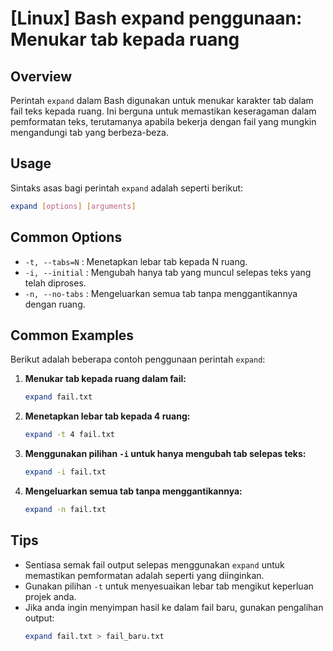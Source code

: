 # [Linux] Bash expand penggunaan: Menukar tab kepada ruang

## Overview
Perintah `expand` dalam Bash digunakan untuk menukar karakter tab dalam fail teks kepada ruang. Ini berguna untuk memastikan keseragaman dalam pemformatan teks, terutamanya apabila bekerja dengan fail yang mungkin mengandungi tab yang berbeza-beza.

## Usage
Sintaks asas bagi perintah `expand` adalah seperti berikut:

```bash
expand [options] [arguments]
```

## Common Options
- `-t, --tabs=N` : Menetapkan lebar tab kepada N ruang.
- `-i, --initial` : Mengubah hanya tab yang muncul selepas teks yang telah diproses.
- `-n, --no-tabs` : Mengeluarkan semua tab tanpa menggantikannya dengan ruang.

## Common Examples
Berikut adalah beberapa contoh penggunaan perintah `expand`:

1. **Menukar tab kepada ruang dalam fail:**
   ```bash
   expand fail.txt
   ```

2. **Menetapkan lebar tab kepada 4 ruang:**
   ```bash
   expand -t 4 fail.txt
   ```

3. **Menggunakan pilihan `-i` untuk hanya mengubah tab selepas teks:**
   ```bash
   expand -i fail.txt
   ```

4. **Mengeluarkan semua tab tanpa menggantikannya:**
   ```bash
   expand -n fail.txt
   ```

## Tips
- Sentiasa semak fail output selepas menggunakan `expand` untuk memastikan pemformatan adalah seperti yang diinginkan.
- Gunakan pilihan `-t` untuk menyesuaikan lebar tab mengikut keperluan projek anda.
- Jika anda ingin menyimpan hasil ke dalam fail baru, gunakan pengalihan output:
  ```bash
  expand fail.txt > fail_baru.txt
  ```